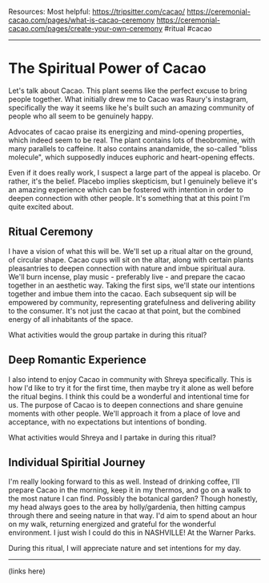 Resources:
Most helpful: https://tripsitter.com/cacao/
https://ceremonial-cacao.com/pages/what-is-cacao-ceremony
https://ceremonial-cacao.com/pages/create-your-own-ceremony
#ritual #cacao

---

# The Spiritual Power of Cacao




Let's talk about Cacao. This plant seems like the perfect excuse to bring people together. What initially drew me to Cacao was Raury's instagram, specifically the way it seems like he's built such an amazing community of people who all seem to be genuinely happy. 

Advocates of cacao praise its energizing and mind-opening properties, which indeed seem to be real. The plant contains lots of theobromine, with many parallels to caffeine. It also contains anandamide, the so-called "bliss molecule", which supposedly induces euphoric and heart-opening effects.

Even if it does really work, I suspect a large part of the appeal is placebo. Or rather, it's the belief. Placebo implies skepticism, but I genuinely believe it's an amazing experience which can be fostered with intention in order to deepen connection with other people. It's something that at this point I'm quite excited about.

## Ritual Ceremony
I have a vision of what this will be. We'll set up a ritual altar on the ground, of circular shape. Cacao cups will sit on the altar, along with certain plants pleasantries to deepen connection with nature and imbue spiritual aura. We'll burn incense, play music - preferably live - and prepare the cacao together in an aesthetic way. Taking the first sips, we'll state our intentions together and imbue them into the cacao. Each subsequent sip will be empowered by community, representing gratefulness and delivering ability to the consumer. It's not just the cacao at that point, but the combined energy of all inhabitants of the space.

What activities would the group partake in during this ritual?

## Deep Romantic Experience
I also intend to enjoy Cacao in community with Shreya specifically. This is how I'd like to try it for the first time, then maybe try it alone as well before the ritual begins. I think this could be a wonderful and intentional time for us. The purpose of Cacao is to deepen connections and share genuine moments with other people. We'll approach it from a place of love and acceptance, with no expectations but intentions of bonding.

What activities would Shreya and I partake in during this ritual?


## Individual Spiritial Journey
I'm really looking forward to this as well. Instead of drinking coffee, I'll prepare Cacao in the morning, keep it in my thermos, and go on a walk to the most nature I can find. Possibly the botanical garden? Though honestly, my head always goes to the area by holly/gardenia, then hitting campus through there and seeing nature in that way. I'd aim to spend about an hour on my walk, returning energized and grateful for the wonderful environment. I just wish I could do this in NASHVILLE! At the Warner Parks.

During this ritual, I will appreciate nature and set intentions for my day.


---
(links here)